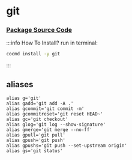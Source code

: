 # git
### [ Package Source Code ](https://github.com/cocmd/hub/tree/master/packages/git)
:::info How To Install?
run in terminal:
```bash
cocmd install -y git
```
:::
## aliases
```
alias g='git'
alias gadd='git add -A .'
alias gcommit='git commit -m'
alias gcommitreset='git reset HEAD~'
alias gc='git checkout'
alias glog='git log --show-signature'
alias gmerge='git merge --no-ff'
alias gpull='git pull'
alias gpush='git push'
alias gpushs='git push --set-upstream origin'
alias gs='git status'

```

